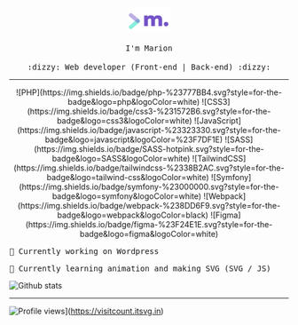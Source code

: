 <!--
**marion-hrlt/marion-hrlt** is a ✨ _special_ ✨ repository because its `README.md` (this file) appears on your GitHub profile.

Here are some ideas to get you started:

- 🔭 I’m currently working on ...
- 🌱 I’m currently learning ...
- 👯 I’m looking to collaborate on ...
- 🤔 I’m looking for help with ...
- 💬 Ask me about ...
- 📫 How to reach me: ...
- 😄 Pronouns: ...
- ⚡ Fun fact: ...
-->

<p align="center">
  <img src="https://github.com/marion-hrlt/marion-hrlt/blob/main/assets/img/logomarion.png" width="15%">
  <br><br>
  <samp>
    I'm Marion
    <br><br>
    :dizzy: Web developer (Front-end | Back-end) :dizzy:
  </samp>
</p>


---
<p align="center">
![PHP](https://img.shields.io/badge/php-%23777BB4.svg?style=for-the-badge&logo=php&logoColor=white) ![CSS3](https://img.shields.io/badge/css3-%231572B6.svg?style=for-the-badge&logo=css3&logoColor=white) ![JavaScript](https://img.shields.io/badge/javascript-%23323330.svg?style=for-the-badge&logo=javascript&logoColor=%23F7DF1E) ![SASS](https://img.shields.io/badge/SASS-hotpink.svg?style=for-the-badge&logo=SASS&logoColor=white) ![TailwindCSS](https://img.shields.io/badge/tailwindcss-%2338B2AC.svg?style=for-the-badge&logo=tailwind-css&logoColor=white) ![Symfony](https://img.shields.io/badge/symfony-%23000000.svg?style=for-the-badge&logo=symfony&logoColor=white) ![Webpack](https://img.shields.io/badge/webpack-%238DD6F9.svg?style=for-the-badge&logo=webpack&logoColor=black) 	![Figma](https://img.shields.io/badge/figma-%23F24E1E.svg?style=for-the-badge&logo=figma&logoColor=white)
</p>

<p><samp>🔭 Currently working on Wordpress</samp></p>
<p><samp>🌱 Currently learning animation and making SVG (SVG / JS)</samp></p>

![Github stats](https://github-readme-stats.vercel.app/api?username=marion-hrlt&theme=blueberry&hide_border=true&include_all_commits=false&count_private=false)

---

![Profile views](https://visitcount.itsvg.in/api?id=marion-hrlt&icon=6&color=6)](https://visitcount.itsvg.in)
